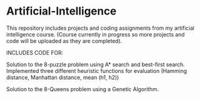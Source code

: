 # Artificial-Intelligence
This repository includes projects and coding assignments from my artificial intelligence course. (Course currently in progress so more projects and code will be uploaded as they are completed).

INCLUDES CODE FOR:

Solution to the 8-puzzle problem using A* search and best-first search. Implemented three different heuristic functions for evaluation (Hamming distance, Manhattan distance, mean (h1, h2))

Solution to the 8-Queens problem using a Genetic Algorithm.
